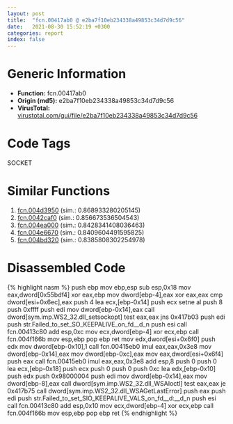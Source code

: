 ```yaml
---
layout: post
title:  "fcn.00417ab0 @ e2ba7f10eb234338a49853c34d7d9c56"
date:   2021-08-30 15:52:19 +0300
categories: report
index: false
---
```


# Generic Information
- **Function:** fcn.00417ab0
- **Origin (md5):** e2ba7f10eb234338a49853c34d7d9c56
- **VirusTotal:** [virustotal.com/gui/file/e2ba7f10eb234338a49853c34d7d9c56][virustotal_ref]

# Code Tags
<span class="tag" id="SOCKET">SOCKET</span>


# Similar Functions

1. [fcn.004d3950][similar_1_ref] (sim.: 0.868933280205145)
2. [fcn.0042caf0][similar_2_ref] (sim.: 0.856673536504543)
3. [fcn.004ea000][similar_3_ref] (sim.: 0.8428341408036463)
4. [fcn.004e6670][similar_4_ref] (sim.: 0.8409604491595825)
5. [fcn.004bd320][similar_5_ref] (sim.: 0.8385808302254978)


# Disassembled Code

{% highlight nasm %}
push ebp
mov ebp,esp
sub esp,0x18
mov eax,dword[0x55bdf4]
xor eax,ebp
mov dword[ebp-4],eax
xor eax,eax
cmp dword[esi+0x6ec],eax
push 4
lea ecx,[ebp-0x14]
push ecx
setne al
push 8
push 0xffff
push edi
mov dword[ebp-0x14],eax
call dword[sym.imp.WS2_32.dll_setsockopt]
test eax,eax
jns 0x417b03
push edi
push str.Failed_to_set_SO_KEEPALIVE_on_fd__d_n
push esi
call fcn.00413c80
add esp,0xc
mov ecx,dword[ebp-4]
xor ecx,ebp
call fcn.004f166b
mov esp,ebp
pop ebp
ret 
mov edx,dword[esi+0x6f0]
push edx
mov dword[ebp-0x10],1
call fcn.00415eb0
imul eax,eax,0x3e8
mov dword[ebp-0x14],eax
mov dword[ebp-0xc],eax
mov eax,dword[esi+0x6f4]
push eax
call fcn.00415eb0
imul eax,eax,0x3e8
add esp,8
push 0
push 0
lea ecx,[ebp-0x18]
push ecx
push 0
push 0
push 0xc
lea edx,[ebp-0x10]
push edx
push 0x98000004
push edi
mov dword[ebp-0x14],eax
mov dword[ebp-8],eax
call dword[sym.imp.WS2_32.dll_WSAIoctl]
test eax,eax
je 0x417b75
call dword[sym.imp.WS2_32.dll_WSAGetLastError]
push eax
push edi
push str.Failed_to_set_SIO_KEEPALIVE_VALS_on_fd__d:__d_n
push esi
call fcn.00413c80
add esp,0x10
mov ecx,dword[ebp-4]
xor ecx,ebp
call fcn.004f166b
mov esp,ebp
pop ebp
ret 
{% endhighlight %}


[similar_1_ref]: /report/fcn.004d3950@4fe38de7c6c86a1bad209560fa052231
[similar_2_ref]: /report/fcn.0042caf0@e2ba7f10eb234338a49853c34d7d9c56
[similar_3_ref]: /report/fcn.004ea000@4fe38de7c6c86a1bad209560fa052231
[similar_4_ref]: /report/fcn.004e6670@279a61b1e76da49531f1f16fd1102a2d
[similar_5_ref]: /report/fcn.004bd320@1160595edb203a63cb2ca3ce2ff04f47
[virustotal_ref]: https://www.virustotal.com/gui/file/e2ba7f10eb234338a49853c34d7d9c56